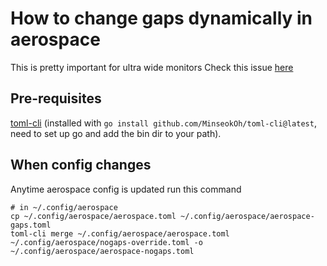 # How to change gaps dynamically in aerospace

This is pretty important for ultra wide monitors
Check this issue [here](https://github.com/nikitabobko/AeroSpace/issues/60#issuecomment-3063592746)

## Pre-requisites

[toml-cli](https://github.com/MinseokOh/toml-cli) (installed with `go install github.com/MinseokOh/toml-cli@latest`, need to set up go and add the bin dir to your path).

## When config changes

Anytime aerospace config is updated run this command

```
# in ~/.config/aerospace
cp ~/.config/aerospace/aerospace.toml ~/.config/aerospace/aerospace-gaps.toml
toml-cli merge ~/.config/aerospace/aerospace.toml ~/.config/aerospace/nogaps-override.toml -o ~/.config/aerospace/aerospace-nogaps.toml
```
